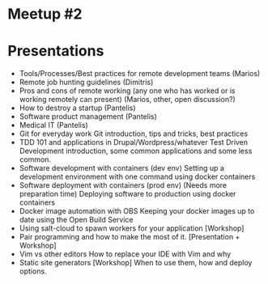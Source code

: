 # Meetup #2

# Presentations

- Tools/Processes/Best practices for remote development teams (Marios)
- Remote job hunting guidelines (Dimitris)
- Pros and cons of remote working (any one who has worked or is working remotely can present) (Marios, other, open discussion?)
- How to destroy a startup (Pantelis)
- Software product management (Pantelis)
- Medical IT (Pantelis)
- Git for everyday work
  Git introduction, tips and tricks, best practices
- TDD 101 and applications in Drupal/Wordpress/whatever
  Test Driven Development introduction, some common applications and some less
  common.
- Software development with containers (dev env)
  Setting up a development environment with one command using docker containers
- Software deployment with containers (prod env) (Needs more preparation time)
  Deploying software to production using docker containers
- Docker image automation with OBS
  Keeping your docker images up to date using the Open Build Service
- Using salt-cloud to spawn workers for your application [Workshop]
- Pair programming and how to make the most of it. [Presentation + Workshop]
- Vim vs other editors
  How to replace your IDE with Vim and why
- Static site generators [Workshop]
  When to use them, how and deploy options.
